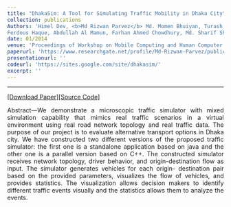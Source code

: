 ```yaml
---
title: "DhakaSim: A Tool for Simulating Traffic Mobility in Dhaka City"
collection: publications
Authors: 'Himel Dev, <b>Md Rizwan Parvez</b> Md. Momen Bhuiyan, Turash Mosharraf, Taslim Arefin Khan,
Ferdous Haque, Abdullah Al Mamun, Farhan Ahmed Chowdhury, Md. Sharif Shadat Hossain, Mehrab Bin Morshed and A. B. M. Alim Al Islam'
date: 01/2014
venue: 'Proceedings of Workshop on Mobile Computing and Human Computer Interaction (MoHCI)'
paperurl: 'https://www.researchgate.net/profile/Md-Rizwan-Parvez/publication/277326995_DhakaSim_A_Tool_for_Simulating_Traffic_Mobility_in_Dhaka_City/links/57529a8a08ae6807fafb7e15/DhakaSim-A-Tool-for-Simulating-Traffic-Mobility-in-Dhaka-City.pdf'
presentationurl: ''
codeurl: 'https://sites.google.com/site/dhakasim/'
excerpt: ''
---
```

---
<a href='https://www.researchgate.net/profile/Md-Rizwan-Parvez/publication/277326995_DhakaSim_A_Tool_for_Simulating_Traffic_Mobility_in_Dhaka_City/links/57529a8a08ae6807fafb7e15/DhakaSim-A-Tool-for-Simulating-Traffic-Mobility-in-Dhaka-City.pdf' target="_blank">[Download Paper]</a><a href='' target="_blank">[Source Code]</a>

<p align="justify">
  Abstract—We demonstrate a microscopic traffic simulator
with mixed simulation capability that mimics real traffic scenarios
in a virtual environment using real road network topology and
real traffic data. The purpose of our project is to evaluate
alternative transport options in Dhaka city. We have constructed
two different versions of the proposed traffic simulator: the first
one is a standalone application based on java and the other one
is a parallel version based on C++. The constructed simulator
receives network topology, driver behavior, and origin-destination flow as input. The simulator generates vehicles for each origin-
destination pair based on the provided parameters, visualizes the
flow of vehicles, and provides statistics. The visualization allows
decision makers to identify different traffic events visually and
the statistics allows them to analyze the events.
</p>
